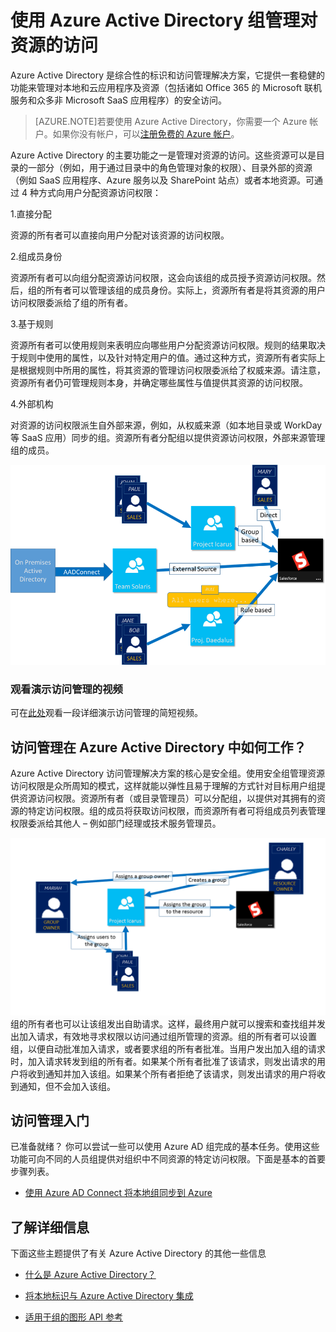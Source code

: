 <properties 
	pageTitle="使用 Azure Active Directory 组管理对资源的访问 | Windows Azure" 
	description="本主题介绍如何在 Azure AD 中使用组来管理访问权限。" 
	services="active-directory" 
	documentationCenter="" 
	authors="femila" 
	manager="swadhwa" 
	editor=""
	tags="azure-classic-portal"/>

<tags 
	ms.service="active-directory" 
	ms.date="08/14/2015" 
	wacn.date="11/12/2015" />


# 使用 Azure Active Directory 组管理对资源的访问

Azure Active Directory 是综合性的标识和访问管理解决方案，它提供一套稳健的功能来管理对本地和云应用程序及资源（包括诸如 Office 365 的 Microsoft 联机服务和众多非 Microsoft SaaS 应用程序）的安全访问。


> [AZURE.NOTE]若要使用 Azure Active Directory，你需要一个 Azure 帐户。如果你没有帐户，可以[注册免费的 Azure 帐户](http://azure.microsoft.com/pricing/free-trial/)。


Azure Active Directory 的主要功能之一是管理对资源的访问。这些资源可以是目录的一部分（例如，用于通过目录中的角色管理对象的权限）、目录外部的资源（例如 SaaS 应用程序、Azure 服务以及 SharePoint 站点）或者本地资源。可通过 4 种方式向用户分配资源访问权限：


1.直接分配

资源的所有者可以直接向用户分配对该资源的访问权限。

2.组成员身份

资源所有者可以向组分配资源访问权限，这会向该组的成员授予资源访问权限。然后，组的所有者可以管理该组的成员身份。实际上，资源所有者是将其资源的用户访问权限委派给了组的所有者。

3.基于规则

资源所有者可以使用规则来表明应向哪些用户分配资源访问权限。规则的结果取决于规则中使用的属性，以及针对特定用户的值。通过这种方式，资源所有者实际上是根据规则中所用的属性，将其资源的管理访问权限委派给了权威来源。请注意，资源所有者仍可管理规则本身，并确定哪些属性与值提供其资源的访问权限。

4.外部机构

对资源的访问权限派生自外部来源，例如，从权威来源（如本地目录或 WorkDay 等 SaaS 应用）同步的组。资源所有者分配组以提供资源访问权限，外部来源管理组的成员。

  ![](./media/active-directory-access-management-groups/access-management-overview.png)


### 观看演示访问管理的视频

可在[此处](http://channel9.msdn.com/Series/Azure-Active-Directory-Videos-Demos/Azure-AD--Introduction-to-Dynamic-Memberships-for-Groups)观看一段详细演示访问管理的简短视频。

## 访问管理在 Azure Active Directory 中如何工作？
Azure Active Directory 访问管理解决方案的核心是安全组。使用安全组管理资源访问权限是众所周知的模式，这样就能以弹性且易于理解的方式针对目标用户组提供资源访问权限。资源所有者（或目录管理员）可以分配组，以提供对其拥有的资源的特定访问权限。组的成员将获取访问权限，而资源所有者可将组成员列表管理权限委派给其他人 – 例如部门经理或技术服务管理员。

![](./media/active-directory-access-management-groups/active-directory-access-management-works.png)组的所有者也可以让该组发出自助请求。这样，最终用户就可以搜索和查找组并发出加入请求，有效地寻求权限以访问通过组所管理的资源。组的所有者可以设置组，以便自动批准加入请求，或者要求组的所有者批准。当用户发出加入组的请求时，加入请求转发到组的所有者。如果某个所有者批准了该请求，则发出请求的用户将收到通知并加入该组。如果某个所有者拒绝了该请求，则发出请求的用户将收到通知，但不会加入该组。


## 访问管理入门
已准备就绪？ 你可以尝试一些可以使用 Azure AD 组完成的基本任务。使用这些功能可向不同的人员组提供对组织中不同资源的特定访问权限。下面是基本的首要步骤列表。

<!--
* [创建简单规则以配置组的动态成员身份](/documentation/articles/active-directory-accessmanagement-simplerulegroup)

* [使用组来管理对 SaaS 应用程序的访问](/documentation/articles/active-directory-accessmanagement-group-saasapps)

* [为最终用户启用自助组管理功能](/documentation/articles/active-directory-accessmanagement-self-service-group-management)
-->
* [使用 Azure AD Connect 将本地组同步到 Azure](/documentation/articles/active-directory-aadconnect)
<!--
* [管理组的所有者](/documentation/articles/active-directory-accessmanagement-managing-group-owners)
-->
<!--
## 访问管理的后续步骤
了解访问管理的基本概念后，请继续学习 Azure Active Directory 中用于管理应用程序和资源访问权限的其他高级功能。

* [使用简单规则创建组](/documentation/articles/active-directory-accessmanagement-simplerulegroup) 

* [使用属性创建高级规则](/documentation/articles/active-directory-accessmanagement-groups-with-advanced-rules)

* [在 Azure Active Directory 中管理安全组](/documentation/articles/active-directory-accessmanagement-manage-groups)

* [在 Azure Active Directory 中设置专用组](/documentation/articles/active-directory-accessmanagement-dedicated-groups)
-->

## 了解详细信息
下面这些主题提供了有关 Azure Active Directory 的其他一些信息

* [什么是 Azure Active Directory？](/documentation/articles/active-directory-whatis)

* [将本地标识与 Azure Active Directory 集成](/documentation/articles/active-directory-aadconnect)

* [适用于组的图形 API 参考](https://msdn.microsoft.com/Library/Azure/Ad/Graph/api/groups-operations#GroupFunctions)

<!---HONumber=79-->